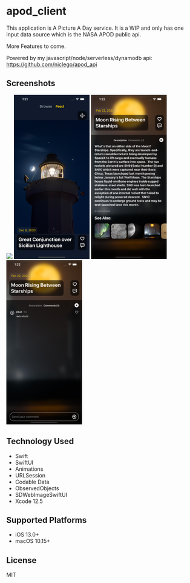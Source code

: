 # apod_client

This application is A Picture A Day service. It is a WIP and only has one input data source which is the NASA APOD public api.

More Features to come.

Powered by my javascript/node/serverless/dynamodb api: https://github.com/niclego/apod_api

## Screenshots
<img src="demo/1.png" width="200"> <img src="demo/2.png" width="200"> <img src="demo/3.png" width="200"> <img src="demo/4.png" width="200">


## Technology Used

- Swift
- SwiftUI
- Animations
- URLSession
- Codable Data
- ObservedObjects
- SDWebImageSwiftUI
- Xcode 12.5

## Supported Platforms

* iOS 13.0+
* macOS 10.15+

## License

MIT
